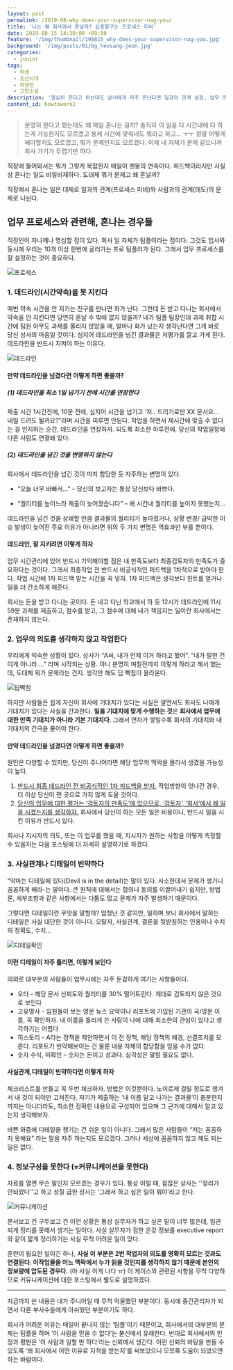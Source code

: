 ```yaml
---
layout: post
permalink: /2019-08-why-does-your-supervisor-nag-you/
title: '나는 왜 회사에서 혼날까? 십중팔구는 프로세스 미비'
date: 2019-08-15 14:30:00 +09:00
feature: '/img/thumbnail/190815_why-does-your-supervisor-nag-you.jpg'
background: '/img/posts/01/bg_heosang-jeon.jpg'
categories:
  - junior
tags:
  - 허생
  - 조선시대
  - 허생전
  - 고전소설
description: '열심히 한다고 하는데도 상사에게 자주 혼난다면 일과의 관계 설정, 업무 프로세스 미비가 원인일 수 있습니다. 왜 상사가 화를 내는지,당신이 자주 하는 실수를 어떻게 개선할 수 있을지를 알려드립니다.'
content_id: howtowork1
---
```


> 분명히 한다고 했는데도 왜 매일 혼나는 걸까? 솔직히 이 일을 다 시간내에 다 하는게 가능한지도 모르겠고 용케 시간에 맞춰내도 뭐라고 하고… ㅜㅜ 정말 어떻게 해야할지도 모르겠고, 뭐가 문제인지도 모르겠다. 이제 내 자체가 문제 같으니까 회사 가기가 두렵기만 하다.

직장에 들어와서는 뭐가 그렇게 복잡한지 매일이  멘붕의 연속이다. 피드백이라지만 사실상 혼나는 일도 비일비재하다. 도대체 뭐가 문제고 왜 혼날까? 

직장에서 혼나는 일은 대체로 일과의 관계(프로세스 미비)와 사람과의 관계(태도)의 문제로 나뉜다.

## 업무 프로세스와 관련해, 혼나는 경우들  

직장인이 자나깨나 명심할 점이 있다. 회사 일 자체가 팀플이라는 점이다. 그것도 입사와 동시에 우리는 10개 이상 한번에 굴러가는 프로 팀플러가 된다. 그래서 업무 프로세스를 잘 설정하는 것이 중요하다.

![프로세스](/img/posts/2019_08/1-1_work-process-meme.jpg "프로세스는 업무의 모든 것")



### 1. 데드라인(시간약속)을 못 지킨다

매번 약속 시간을 안 지키는 친구를 만나면 화가 난다.  그런데 돈 받고 다니는 회사에서 약속을 안 지킨다면 당연히 혼날 수 밖에 없지 않을까? 내가 팀플 팀장인데 과제 취합 시간에 팀원 아무도 과제를 올리지 않았을 때, 얼마나 화가 났는지 생각난다면 그게 바로 당신 상사의 마음일 것이다. 심지어 데드라인을 넘긴 결과물은 저평가를 깔고 가게 된다. 데드라인을 반드시 지켜야 하는 이유다.

![데드라인](/img/posts/2019_08/1-2_deadline-passed.jpg "데드라인은 모든곳에 있다")

#### 만약 데드라인을 넘겼다면 어떻게 하면 좋을까?

##### (1) 데드라인을 최소 1일 넘기기 전에 시간을 연장한다

제출 시간 1시간전에, 10분 전에, 심지어 시간을 넘기고 ‘저.. 드리기로만 XX 문서요… 내일 드려도 될까요?”라며 시간을 미루면 안된다. 작업을 하면서 제시간에 맞출 수 없다는 걸 인지하는 순간, 데드라인을 연장하자. 되도록 최소한 하루전에. 당신의 작업일정에 다른 사람도 연결돼 있다.

##### (2) 데드라인을 넘긴 것을 변명하지 않는다

회사에서 데드라인을 넘긴 것이 마치 합당한 듯 자주하는 변명이 있다.

- “오늘 너무 바빠서…” – 당신의 보고자는 통상 당신보다 바쁘다.

- “퀄리티를 높이느라 제출이 늦어졌습니다” – 왜 시간내 퀄리티를 높이지 못했는지…

데드라인을 넘긴 것을 상쇄할 만큼 결과물의 퀄리티가 높아졌거나, 상황 변경/ 급박한 이슈 발생이 늦어진 주요 이유가 아니라면 위의 두 가지 변명은 역효과만 부를 뿐이다.

#### 데드라인, 잘 지키려면 이렇게 하자

업무 시간관리에 있어 반드시 기억해야할 점은 내 만족도보다 최종검토자의 만족도가 중요하다는 것이다. 그래서 최종작업 전 반드시 비공식적인 피드백을 1차적으로 받아야 한다. 작업 시간에 1차 피드백 받는 시간을 꼭 넣자. 1차 피드백은 생각보다 힌트를 얻거나 일을 더 간소하게 해준다.

 회사는 돈을 받고 다니는 곳이다. 돈 내고 다닌 학교에서 하 듯 12시가 데드라인에 11시 59분 과제를 제출하고, 점수를 받고, 그 점수에 대해 내가 책임지는 일이란 회사에서는 존재하지 않는다.



### 2. **업무의** **의도를** **생각하지** **않고** **작업한다**

우리에게 익숙한 상황이 있다. 상사가 “A씨, 내가 언제 이거 하라고 했어”. “내가 말한 건 이게 아니라….” 라며 시작되는 상황. 아니 분명히 며칠전까지 이렇게 하라고 해서 했는데, 도대체 뭐가 문제라는 건지. 생각만 해도 딥 빡침이 올라온다.

![딥빡침](/img/posts/2019_08/1-3_missed-communication.jpg "또빠꾸")

하지만 사람들은 쉽게 자신이 회사에 기대치가 있다는 사실은 알면서도 회사도 나에게 기대치가 있다는 사실을 간과한다. **일을  기대치에 맞게 수행하는 것**은 **회사에서 업무에 대한 만족 기대치가 아니라 기본 기대치다**. 그래서 연차가 쌓일수록 회사의 기대치와 내 기대치의 간극을 줄어야 한다.  

#### 만약 데드라인을 넘겼다면 어떻게 하면 좋을까?

원인은 다양할 수 있지만, 당신이 주니어라면 해당 업무의 맥락을 몰라서 생겼을 가능성이 높다.

1. <u>반드시 최종 데드라인 전 비공식적인 1차 피드백을 받자.</u> 작업방향이 엇나간 경우, 더 이상 당신이 먼 곳으로 가지 않게 도울 것이다.
2. <u>당신의 업무에 대한 평가는 ‘검토자의 만족도’에 있으므로, ‘검토자’, ‘회사’에서 왜 일을 시켰는지를 생각하자.</u> 회사에서 당신이 하는 모든 일은 비용이니, 반드시 일을 시킨 이유가 반드시 있다.

회사나 지시자의 의도, 또는 이 업무를 했을 때, 지시자가 원하는 사항을 어떻게 측정할 수 있을지는 다음 포스팅에 더 자세히 설명하기로 하겠다.



### 3. 사실관계나 디테일이 빈약하다

“악마는 디테일에 있다(Devil is in the detail)는 말이 있다. 사소한데서 문제가 생기니 꼼꼼하게 해라-는 말이다. 큰 원칙에 대해서는 합의나 동의를 이끌어내기 쉽지만, 방법론, 세부조항과 같은 사항에서는 다툼도 많고 문제가 자주 발생하기 때문이다.

그렇다면 디테일이란 무엇을 말할까? 엄청난 것 같지만, 일하며 보니 회사에서 말하는 디테일은 사실 대단한 것이 아니다. 오탈자, 사실관계, 결론을 뒷받침하는 인용이나 수치의 정확도, 수치…

![디테일확인](/img/posts/2019_08/1-4_detail-check.jpg "디테일체크가 필수")



#### 이런 디테일이 자주 틀리면, 이렇게 보인다

의외로 대부분의 사람들이 업무시에는 자주 둔감하게 여기는 사항들이다.

- 오타 - 해당 문서 신뢰도와 퀄리티를 30% 떨어트린다. 제대로 검토되지 않은 것으로 보인다
- 고유명사 - 임원들이 보는 영문 뉴스 요약이나 리포트에 기입된 기관의 국/영문 이름, 꼭 확인하자. 내 이름을 틀리게 쓴 사람이 나에 대해 최소한의 관심이 있다고 생각하기는 어렵다
- 히스토리 - A라는 정책을 제안하면서 이 전 정책, 해당 정책의 배경, 선결조치를 모른다. 리포트가 빈약해보이는 건 물론 내용 자체의 합당함을 믿을 수가 없다.
- 숫자 수식, 미확인 – 숫자는 돈이고 성과다. 심각성은 말할 필요도 없다.

#### **사실관계**,디테일이 빈약하다면 **이렇게** **하자**

체크리스트를 만들고 꼭 두번 체크하자. 방법은 이것뿐이다. 노이로제 걸릴 정도로 챙겨서 내 것이 되야만 고쳐진다. 자기가 제출하는 ‘내 이름 달고 나가는 결과물’이 충분한지까지는 아니더라도, 최소한 정확한 내용으로 구성되어 있으며 그 근거에 대해서 알고 있는지 생각해보자.

바쁜 와중에 디테일을 챙기는 건 쉬운 일이 아니다. 그래서 많은 사람들이 “저는 꼼꼼하지 못해요” 라는 말을 자주 하는지도 모르겠다. 그러나 세상에 꼼꼼하지 않고 해도 되는 일은 없다.



### **4.** **정보구성을** **못한다** (=커뮤니케이션을 못한다)

자료를 열면 무슨 말인지 모르겠는 경우가 있다. 통상 이럴 때, 점잖은 상사는 ''정리가 안되었다''고 하고 성질 급한 상사는 ‘그래서 하고 싶은 일이 뭐야’라고 한다.

![커뮤니케이션](/img/posts/2019_08/1-5_bad-communication.jpg "커뮤니케이션 왜 안될까")

문서보고 건 구두보고 건 이런 상황은 통상 실무자가 하고 싶은 말이 너무 많은데, 일관되게 정리를 못해서 생기는 일이다. 사실 실무자가 접한 온갖 정보를 executive report와 같이 짧게 정리하기는 사실 무척 어려운 일이 맞다.

훈련이 필요한 일이긴 하나, **사실 이 부분은 2번 작업자의 의도를 명확히 모르는 것과도 연결된다. 이작업물을 어느 맥락에서 누가 읽을 것인지를 생각하지 않기 때문에 본인의 정보량에 압도된 경우다.** (아 사실 이게 나다 ㅠ) 이 케이스와 관련된 사항을 무척 다양하므로 커뮤니케이션에 대한 포스팅에서 별도로 설명하겠다.

 <HR>



지금까지 쓴 내용은 내가 주니어일 때 무척 억울했던 부분이다. 동시에 중간관리자가 되면서 다른 부사수들에게 아쉬웠던 부분이기도 하다.

회사가 어려운 이유는 매일이 끝나지 않는 ‘팀플’이기 때문이고, 회사에서의 대부분의 문제는 팀플을 하며 ‘이 사람을 믿을 수 없다’는 불신에서 유래한다. 반대로 회사에서의 인정과 평판은 ‘이 사람과 일할 만 하다’라는 신뢰에서 생긴다. 이런 신뢰의 바탕을 만들 수 있도록 ‘왜 회사에서 어떤 이유로 지적을 받는지’를 써보았으니 모쪼록 도움이 되었으면 하는 바람이다.
